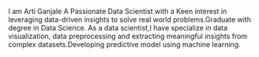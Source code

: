 I am Arti Ganjale
A Passionate Data Scientist with a Keen interest in leveraging data-driven insights to solve real world problems.Graduate with degree in Data Science.
As a data scientist,I have specialize in data visualization, data preprocessing and extracting meaningful insights from complex datasets.Developing predictive model using machine learning.
